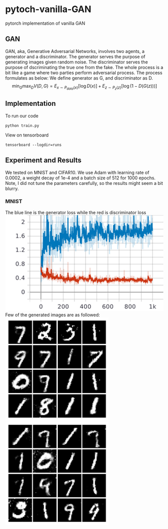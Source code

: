 # pytoch-vanilla-GAN
pytorch implementation of vanilla GAN
## GAN
GAN, aka, Generative Adversarial Networks, involves two agents, a generator and a discriminator. The generator serves the purpose of generating images given random noise. The discriminator serves the purpose of dscriminating the true one from the fake. The whole process is a bit like a game where two parties perform adversarial process.
The process formulates as below:
We define generator as G, and discriminator as D.
$$
\min_G \max_D V(D, G) = E_{x \sim P_{data}(x)}[\log D(x)] + E_{z \sim P_z(z)}[\log (1 - D(G(z)))]
$$


## Implementation
To run our code

    python train.py

View on tensorboard

    tensorboard --logdir=runs 

## Experiment and Results

We tested on MNIST and CIFAR10. We use Adam with learning rate of 0.0002, a weight decay of 1e-4 and a batch size of 512 for 1000 epochs. Note, I did not tune the parameters carefully, so the results might seem a bit blurry.

### MNIST
The blue line is the generator loss while the red is discriminator loss
![](images/loss.jpg)
Few of the generated images are as followed:
![](out/851.png)
![](out/997.png)

